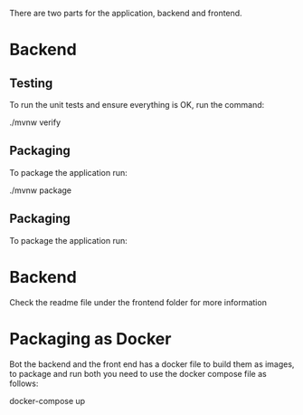 There are two parts for the application, backend and frontend.

# Backend

## Testing

To run the unit tests and ensure everything is OK, run the command:


./mvnw verify


## Packaging

To package the application run:

./mvnw package

## Packaging

To package the application run:

# Backend

Check the readme file under the frontend folder for more information

# Packaging as Docker

Bot the backend and the front end has a docker file to build them as images, to package and run both you need to use the docker compose file as follows:

docker-compose up